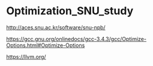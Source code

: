 # Optimization_SNU_study

http://aces.snu.ac.kr/software/snu-npb/

https://gcc.gnu.org/onlinedocs/gcc-3.4.3/gcc/Optimize-Options.html#Optimize-Options

https://llvm.org/
